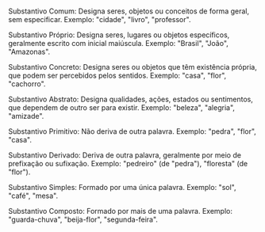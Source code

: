 #

Substantivo Comum: Designa seres, objetos ou conceitos de forma geral, sem especificar. Exemplo: "cidade", "livro", "professor".

Substantivo Próprio: Designa seres, lugares ou objetos específicos, geralmente escrito com inicial maiúscula. Exemplo: "Brasil", "João", "Amazonas".

Substantivo Concreto: Designa seres ou objetos que têm existência própria, que podem ser percebidos pelos sentidos. Exemplo: "casa", "flor", "cachorro".

Substantivo Abstrato: Designa qualidades, ações, estados ou sentimentos, que dependem de outro ser para existir. Exemplo: "beleza", "alegria", "amizade".

Substantivo Primitivo: Não deriva de outra palavra. Exemplo: "pedra", "flor", "casa".

Substantivo Derivado: Deriva de outra palavra, geralmente por meio de prefixação ou sufixação. Exemplo: "pedreiro" (de "pedra"), "floresta" (de "flor").

Substantivo Simples: Formado por uma única palavra. Exemplo: "sol", "café", "mesa".

Substantivo Composto: Formado por mais de uma palavra. Exemplo: "guarda-chuva", "beija-flor", "segunda-feira".

